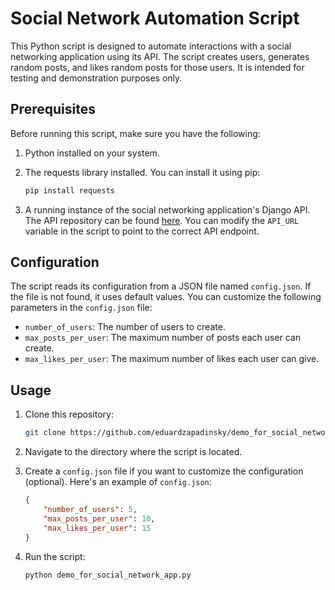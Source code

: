 # Social Network Automation Script

This Python script is designed to automate interactions with a social networking application using its API. The script
creates users, generates random posts, and likes random posts for those users. It is intended for testing and
demonstration purposes only.

## Prerequisites

Before running this script, make sure you have the following:

1. Python installed on your system.
2. The requests library installed. You can install it using pip:

   ```bash
   pip install requests
   ```

3. A running instance of the social networking application's Django API. The API repository can be
   found [here](https://github.com/eduardzapadinsky/social_network_app). You can modify the `API_URL` variable in the
   script to point to the correct API endpoint.

## Configuration

The script reads its configuration from a JSON file named `config.json`. If the file is not found, it uses default
values. You can customize the following parameters in the `config.json` file:

- `number_of_users`: The number of users to create.
- `max_posts_per_user`: The maximum number of posts each user can create.
- `max_likes_per_user`: The maximum number of likes each user can give.

## Usage

1. Clone this repository:

   ```bash
   git clone https://github.com/eduardzapadinsky/demo_for_social_network_app.git
   ```

2. Navigate to the directory where the script is located.

3. Create a `config.json` file if you want to customize the configuration (optional). Here's an example
   of `config.json`:

   ```json
   {
       "number_of_users": 5,
       "max_posts_per_user": 10,
       "max_likes_per_user": 15
   }
   ```

4. Run the script:

   ```bash
   python demo_for_social_network_app.py
   ```


